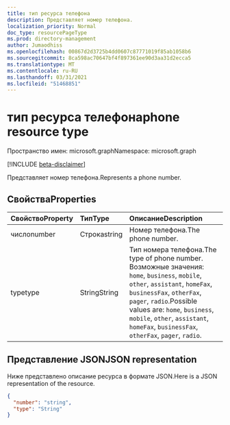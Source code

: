 ```yaml
---
title: тип ресурса телефона
description: Представляет номер телефона.
localization_priority: Normal
doc_type: resourcePageType
ms.prod: directory-management
author: Jumaodhiss
ms.openlocfilehash: 00867d2d3725b4dd0607c87771019f85ab1058b6
ms.sourcegitcommit: 8ca598ac70647bf4f897361ee90d3aa31d2ecca5
ms.translationtype: MT
ms.contentlocale: ru-RU
ms.lasthandoff: 03/31/2021
ms.locfileid: "51468851"
---
```

# <a name="phone-resource-type"></a><span data-ttu-id="a9d35-103">тип ресурса телефона</span><span class="sxs-lookup"><span data-stu-id="a9d35-103">phone resource type</span></span>

<span data-ttu-id="a9d35-104">Пространство имен: microsoft.graph</span><span class="sxs-lookup"><span data-stu-id="a9d35-104">Namespace: microsoft.graph</span></span>

[!INCLUDE [beta-disclaimer](../../includes/beta-disclaimer.md)]

<span data-ttu-id="a9d35-105">Представляет номер телефона.</span><span class="sxs-lookup"><span data-stu-id="a9d35-105">Represents a phone number.</span></span>


## <a name="properties"></a><span data-ttu-id="a9d35-106">Свойства</span><span class="sxs-lookup"><span data-stu-id="a9d35-106">Properties</span></span>
| <span data-ttu-id="a9d35-107">Свойство</span><span class="sxs-lookup"><span data-stu-id="a9d35-107">Property</span></span>     | <span data-ttu-id="a9d35-108">Тип</span><span class="sxs-lookup"><span data-stu-id="a9d35-108">Type</span></span>   |<span data-ttu-id="a9d35-109">Описание</span><span class="sxs-lookup"><span data-stu-id="a9d35-109">Description</span></span>|
|:---------------|:--------|:----------|
|<span data-ttu-id="a9d35-110">число</span><span class="sxs-lookup"><span data-stu-id="a9d35-110">number</span></span>|<span data-ttu-id="a9d35-111">Строка</span><span class="sxs-lookup"><span data-stu-id="a9d35-111">string</span></span>|<span data-ttu-id="a9d35-112">Номер телефона.</span><span class="sxs-lookup"><span data-stu-id="a9d35-112">The phone number.</span></span>|
|<span data-ttu-id="a9d35-113">type</span><span class="sxs-lookup"><span data-stu-id="a9d35-113">type</span></span>|<span data-ttu-id="a9d35-114">String</span><span class="sxs-lookup"><span data-stu-id="a9d35-114">String</span></span>|<span data-ttu-id="a9d35-115">Тип номера телефона.</span><span class="sxs-lookup"><span data-stu-id="a9d35-115">The type of phone number.</span></span> <span data-ttu-id="a9d35-116">Возможные значения: `home`, `business`, `mobile`, `other`, `assistant`, `homeFax`, `businessFax`, `otherFax`, `pager`, `radio`.</span><span class="sxs-lookup"><span data-stu-id="a9d35-116">Possible values are: `home`, `business`, `mobile`, `other`, `assistant`, `homeFax`, `businessFax`, `otherFax`, `pager`, `radio`.</span></span>|

## <a name="json-representation"></a><span data-ttu-id="a9d35-117">Представление JSON</span><span class="sxs-lookup"><span data-stu-id="a9d35-117">JSON representation</span></span>

<span data-ttu-id="a9d35-118">Ниже представлено описание ресурса в формате JSON.</span><span class="sxs-lookup"><span data-stu-id="a9d35-118">Here is a JSON representation of the resource.</span></span>

<!-- {
  "blockType": "resource",
  "optionalProperties": [

  ],
  "@odata.type": "microsoft.graph.phone"
}-->

```json
{
  "number": "string",
  "type": "String"
}

```

<!-- uuid: 8fcb5dbc-d5aa-4681-8e31-b001d5168d79
2015-10-25 14:57:30 UTC -->
<!--
{
  "type": "#page.annotation",
  "description": "phone resource",
  "keywords": "",
  "section": "documentation",
  "tocPath": "",
  "suppressions": []
}
-->


